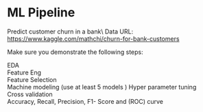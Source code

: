 # ML Pipeline
Predict customer churn in a bank\ 
Data URL: https://www.kaggle.com/mathchi/churn-for-bank-customers  

Make sure you demonstrate the following steps:  

EDA\
Feature Eng\
Feature Selection\
Machine modeling (use at least 5 models )
Hyper parameter tuning\
Cross validation\
Accuracy, Recall, Precision, F1- Score and (ROC) curve
